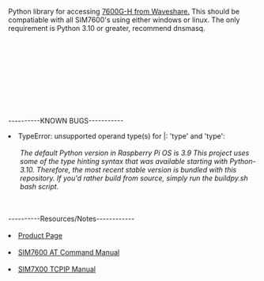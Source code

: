 Python library for accessing [7600G-H from Waveshare.](https://www.waveshare.com/wiki/SIM7600G-H_4G_HAT_(B)) This should
be compatiable with all SIM7600's using either windows or linux. The only requirement is Python 3.10 or greater, recommend dnsmasq.
\
\
\
\
\
\
\
\
\
\
\
----------KNOWN BUGS-----------
<li>
  TypeError: unsupported operand type(s) for |: 'type' and 'type':
  <br><br>
  <ul>
    <em>The default Python version in Raspberry Pi OS is 3.9
    This project uses some of the type hinting syntax that was available starting with Python-3.10. Therefore, the most         recent stable version is bundled with this repository.
    If you'd rather build from source, simply run the buildpy.sh bash script.</em>
  </ul>
</li>
<!---<br><br>
<li>
  [ERROR TITLE]
  <br><br>
  <ul>
    <em>[ERROR CONTENT]</em>
  </ul>
</li>--->
<br><br>
----------Resources/Notes------------
<br><br>
<li><a href="https://www.waveshare.com/wiki/SIM7600G-H_4G_HAT_(B)">Product Page</a></li>
<br>
<li><a href="https://www.waveshare.net/w/upload/6/68/SIM7500_SIM7600_Series_AT_Command_Manual_V2.00.pdf">SIM7600 AT Command Manual</a></li>
<br>
<li><a href="https://www.waveshare.com/w/upload/7/79/SIM7X00_Series_TCPIP_Application_Note_V1.00.pdf"> SIM7X00 TCPIP Manual</a></li>
